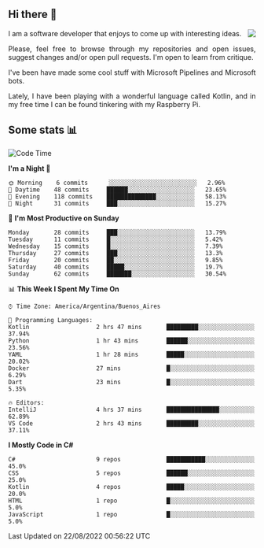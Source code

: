 ## Hi there :slightly_smiling_face:

<img src="https://github-readme-stats.vercel.app/api?username=victorgrycuk&show_icons=true&count_private=true&title_color=F7941E&icon_color=F7941E" align="right">

<p align="justify">
I am a software developer that enjoys to come up with interesting ideas.
<p/>

<p align= "justify">
Please, feel free to browse through my repositories and open issues, suggest changes and/or open pull requests. I'm open to learn from critique.
<p/>


<p align= "justify">
I've been have made some cool stuff with Microsoft Pipelines and Microsoft bots.
<p/>

<p align= "justify">
Lately, I have been playing with a wonderful language called Kotlin, and in my free time I can be found tinkering with my Raspberry Pi.
<p/>

## Some stats :bar_chart:
<!--START_SECTION:waka-->
![Code Time](http://img.shields.io/badge/Code%20Time-1%2C102%20hrs%2047%20mins-blue)

**I'm a Night 🦉** 

```text
🌞 Morning    6 commits      ░░░░░░░░░░░░░░░░░░░░░░░░░   2.96% 
🌆 Daytime    48 commits     ██████░░░░░░░░░░░░░░░░░░░   23.65% 
🌃 Evening    118 commits    ██████████████░░░░░░░░░░░   58.13% 
🌙 Night      31 commits     ███░░░░░░░░░░░░░░░░░░░░░░   15.27%

```
📅 **I'm Most Productive on Sunday** 

```text
Monday       28 commits     ███░░░░░░░░░░░░░░░░░░░░░░   13.79% 
Tuesday      11 commits     █░░░░░░░░░░░░░░░░░░░░░░░░   5.42% 
Wednesday    15 commits     █░░░░░░░░░░░░░░░░░░░░░░░░   7.39% 
Thursday     27 commits     ███░░░░░░░░░░░░░░░░░░░░░░   13.3% 
Friday       20 commits     ██░░░░░░░░░░░░░░░░░░░░░░░   9.85% 
Saturday     40 commits     █████░░░░░░░░░░░░░░░░░░░░   19.7% 
Sunday       62 commits     ███████░░░░░░░░░░░░░░░░░░   30.54%

```


📊 **This Week I Spent My Time On** 

```text
⌚︎ Time Zone: America/Argentina/Buenos_Aires

💬 Programming Languages: 
Kotlin                   2 hrs 47 mins       █████████░░░░░░░░░░░░░░░░   37.94% 
Python                   1 hr 43 mins        ██████░░░░░░░░░░░░░░░░░░░   23.56% 
YAML                     1 hr 28 mins        █████░░░░░░░░░░░░░░░░░░░░   20.02% 
Docker                   27 mins             █░░░░░░░░░░░░░░░░░░░░░░░░   6.29% 
Dart                     23 mins             █░░░░░░░░░░░░░░░░░░░░░░░░   5.35%

🔥 Editors: 
IntelliJ                 4 hrs 37 mins       ███████████████░░░░░░░░░░   62.89% 
VS Code                  2 hrs 43 mins       █████████░░░░░░░░░░░░░░░░   37.11%

```

**I Mostly Code in C#** 

```text
C#                       9 repos             ███████████░░░░░░░░░░░░░░   45.0% 
CSS                      5 repos             ██████░░░░░░░░░░░░░░░░░░░   25.0% 
Kotlin                   4 repos             █████░░░░░░░░░░░░░░░░░░░░   20.0% 
HTML                     1 repo              █░░░░░░░░░░░░░░░░░░░░░░░░   5.0% 
JavaScript               1 repo              █░░░░░░░░░░░░░░░░░░░░░░░░   5.0%

```



 Last Updated on 22/08/2022 00:56:22 UTC
<!--END_SECTION:waka-->
